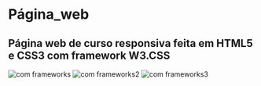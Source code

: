 # Página_web
## Página web de curso responsiva feita em HTML5 e CSS3 com framework W3.CSS
![com frameworks](https://user-images.githubusercontent.com/104743286/196508935-f76d8325-e38c-4870-9acf-833efc6b7c45.png)
![com frameworks2](https://user-images.githubusercontent.com/104743286/196510346-4138103b-047b-4f5c-859d-efcb103310d8.png)
![com frameworks3](https://user-images.githubusercontent.com/104743286/196510341-9e533225-abf6-49c0-91b6-21f39567cc3e.png)


